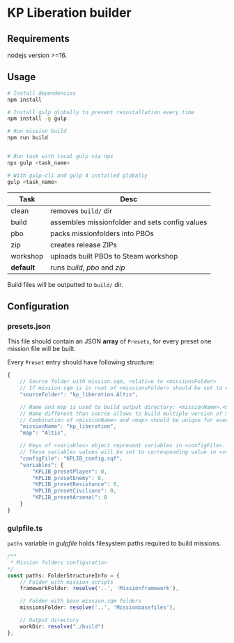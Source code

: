 # KP Liberation builder

## Requirements

nodejs version >=16.

## Usage

```bash
# Install dependencies
npm install

# Install gulp globally to prevent reinstallation every time
npm install -g gulp

# Run mission build
npm run build


# Run task with local gulp via npx
npx gulp <task_name>

# With gulp-cli and gulp 4 installed globally
gulp <task_name>

```
| Task        | Desc                                           |
| ----------- | ---------------------------------------------- |
| clean       | removes `build/` dir                           |
| build       | assembles missionfolder and sets config values |
| pbo         | packs missionfolders into PBOs                 |
| zip         | creates release ZIPs                           |
| workshop    | uploads built PBOs to Steam workshop           |
| __default__ | runs _build_, _pbo_ and _zip_                  |

Build files will be outputted to `build/` dir.

## Configuration

### presets.json

This file should contain an JSON __array__ of `Presets`, for every preset one mission file will be built.

Every `Preset` entry should have following structure:
```javascript
{
    // Source folder with mission.sqm, relative to <missionsFolder>
    // If mission.sqm is in root of <missionsFolder> should be set to empty string
    "sourceFolder": "kp_liberation.Altis", 

    // Name and map is used to build output directory: <missionName>.<map>
    // Name different than source allows to build multiple version of mission on same map
    // Combination of <missionName> and <map> should be unique for every preset
    "missionName": "kp_liberation",
    "map": "Altis",

    // Keys of <variables> object represent variables in <configFile>.
    // These variables values will be set to corresponding value in <variables>
    "configFile": "KPLIB_config.sqf",
    "variables": {
        "KPLIB_presetPlayer": 0,
        "KPLIB_presetEnemy": 0,
        "KPLIB_presetResistance": 0,
        "KPLIB_presetCivilians": 0,
        "KPLIB_presetArsenal": 0
    }
}
```

### gulpfile.ts

`paths` variable in _gulpfile_ holds filesystem paths required to build missions.

```typescript
/** 
 * Mission folders configuration
*/
const paths: FolderStructureInfo = {
    // Folder with mission scripts
    frameworkFolder: resolve('..', 'Missionframework'),

    // Folder with base mission.sqm folders
    missionsFolder: resolve('..', 'Missionbasefiles'),

    // Output directory
    workDir: resolve("./build")
};
```
